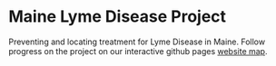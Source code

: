 # Maine Lyme Disease Project
Preventing and locating treatment for Lyme Disease in Maine. Follow progress on the project on our interactive github pages [website map](maine_pcp.html).
